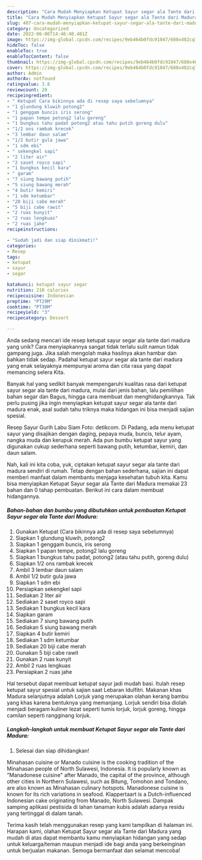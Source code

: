 ```yaml
---
description: "Cara Mudah Menyiapkan Ketupat Sayur segar ala Tante dari Madura yang Mantap"
title: "Cara Mudah Menyiapkan Ketupat Sayur segar ala Tante dari Madura yang Mantap"
slug: 407-cara-mudah-menyiapkan-ketupat-sayur-segar-ala-tante-dari-madura-yang-mantap
category: Uncategorized
date: 2022-06-06T14:46:40.481Z
image: https://img-global.cpcdn.com/recipes/9eb464b0fdc91047/680x482cq70/ketupat-sayur-segar-ala-tante-dari-madura-foto-resep-utama.jpg
hideToc: false
enableToc: true
enableTocContent: false
thumbnail: https://img-global.cpcdn.com/recipes/9eb464b0fdc91047/680x482cq70/ketupat-sayur-segar-ala-tante-dari-madura-foto-resep-utama.jpg
cover: https://img-global.cpcdn.com/recipes/9eb464b0fdc91047/680x482cq70/ketupat-sayur-segar-ala-tante-dari-madura-foto-resep-utama.jpg
author: Admin
authorAv: notfound
ratingvalue: 3.8
reviewcount: 20
recipeingredient:
- " Ketupat Cara bikinnya ada di resep saya sebelumnya"
- "1 glundung kluwih potong2"
- "1 genggam buncis iris serong"
- "1 papan tempe potong2 lalu goreng"
- "1 bungkus tahu padat potong2 atau tahu putih goreng dulu"
- "1/2 ons rambak krecek"
- "3 lembar daun salam"
- "1/2 butir gula jawa"
- "1 sdm ebi"
- " sekengkel sapi"
- "2 liter air"
- "2 saset royco sapi"
- "1 bungkus kecil kara"
- " garam"
- "7 siung bawang putih"
- "5 siung bawang merah"
- "4 butir kemiri"
- "1 sdm ketumbar"
- "20 biji cabe merah"
- "5 biji cabe rawit"
- "2 ruas kunyit"
- "2 ruas lengkuas"
- "2 ruas jahe"
recipeinstructions:

- "Sudah jadi dan siap dinikmati!"
categories:
- Resep
tags:
- ketupat
- sayur
- segar

katakunci: ketupat sayur segar 
nutrition: 210 calories
recipecuisine: Indonesian
preptime: "PT29M"
cooktime: "PT30M"
recipeyield: "3"
recipecategory: Dessert

---
```





Anda sedang mencari ide resep ketupat sayur segar ala tante dari madura yang unik? Cara menyiapkannya sangat tidak terlalu sulit namun tidak gampang juga. Jika salah mengolah maka hasilnya akan hambar dan bahkan tidak sedap. Padahal ketupat sayur segar ala tante dari madura yang enak selayaknya mempunyai aroma dan cita rasa yang dapat memancing selera Kita.





Banyak hal yang sedikit banyak mempengaruhi kualitas rasa dari ketupat sayur segar ala tante dari madura, mulai dari jenis bahan, lalu pemilihan bahan segar dan Bagus, hingga cara membuat dan menghidangkannya. Tak perlu pusing jika ingin menyiapkan ketupat sayur segar ala tante dari madura enak,      asal sudah tahu triknya maka hidangan ini bisa menjadi sajian spesial.














Resep Sayur Gurih Labu Siam Foto: detikcom. Di Padang, ada menu ketupat sayur yang disajikan dengan daging, pepaya muda, buncis, telur ayam, nangka muda dan kerupuk merah. Ada pun bumbu ketupat sayur yang digunakan cukup sederhana seperti bawang putih, ketumbar, kemiri, dan daun salam.






Nah, kali ini kita coba, yuk, ciptakan ketupat sayur segar ala tante dari madura sendiri di rumah. Tetap dengan bahan sederhana, sajian ini dapat memberi manfaat dalam membantu menjaga kesehatan tubuh kita. Kamu bisa menyiapkan Ketupat Sayur segar ala Tante dari Madura memakai 23 bahan dan 0 tahap pembuatan. Berikut ini cara dalam membuat hidangannya.

<!--inarticleads1-->

##### Bahan-bahan dan bumbu yang dibutuhkan untuk pembuatan Ketupat Sayur segar ala Tante dari Madura:

1. Gunakan  Ketupat (Cara bikinnya ada di resep saya sebelumnya)
1. Siapkan 1 glundung kluwih, potong2
1. Siapkan 1 genggam buncis, iris serong
1. Siapkan 1 papan tempe, potong2 lalu goreng
1. Siapkan 1 bungkus tahu padat, potong2 (atau tahu putih, goreng dulu)
1. Siapkan 1/2 ons rambak krecek
1. Ambil 3 lembar daun salam
1. Ambil 1/2 butir gula jawa
1. Siapkan 1 sdm ebi
1. Persiapkan  sekengkel sapi
1. Sediakan 2 liter air
1. Sediakan 2 saset royco sapi
1. Sediakan 1 bungkus kecil kara
1. Siapkan  garam
1. Sediakan 7 siung bawang putih
1. Sediakan 5 siung bawang merah
1. Siapkan 4 butir kemiri
1. Sediakan 1 sdm ketumbar
1. Sediakan 20 biji cabe merah
1. Gunakan 5 biji cabe rawit
1. Gunakan 2 ruas kunyit
1. Ambil 2 ruas lengkuas
1. Persiapkan 2 ruas jahe


Hal tersebut dapat membuat ketupat sayur jadi mudah basi. Itulah resep ketupat sayur spesial untuk sajian saat Lebaran Idulfitri. Makanan khas Madura selanjutnya adalah Lorjuk yang merupakan olahan kerang bambu yang khas karena bentuknya yang memanjang. Lorjuk sendiri bisa diolah menjadi beragam kuliner lezat seperti tumis lorjuk, lorjuk goreng, hingga camilan seperti rangginang lorjuk. 

<!--inarticleads2-->

##### Langkah-langkah untuk membuat Ketupat Sayur segar ala Tante dari Madura:


1. Selesai dan siap dihidangkan!

Minahasan cuisine or Manado cuisine is the cooking tradition of the Minahasan people of North Sulawesi, Indonesia. It is popularly known as &#34;Manadonese cuisine&#34; after Manado, the capital of the province, although other cities in Northern Sulawesi, such as Bitung, Tomohon and Tondano, are also known as Minahasan culinary hotspots. Manadonese cuisine is known for its rich variations in seafood. Klappertaart is a Dutch-influenced Indonesian cake originating from Manado, North Sulawesi. Dampak samping aplikasi pestisida di lahan tanaman kubis adalah adanya residu yang tertinggal di dalam tanah. 

Terima kasih telah menggunakan resep yang kami tampilkan di halaman ini. Harapan kami, olahan Ketupat Sayur segar ala Tante dari Madura yang mudah di atas dapat membantu kamu menyiapkan hidangan yang sedap untuk keluarga/teman maupun menjadi ide bagi anda yang berkeinginan untuk berjualan makanan. Semoga bermanfaat dan selamat mencoba!
